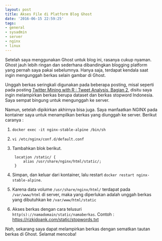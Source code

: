 ```yaml
---
layout: post
title: Akses File di Platform Blog Ghost
date: '2016-06-15 22:59:25'
tags:
- general
- sysadmin
- server
- nginx
- linux
---
```


Setelah saya menggunakan Ghost untuk blog ini, rasanya cukup nyaman. Ghost jauh lebih ringan dan sederhana dibandingkan blogging platform yang pernah saya pakai sebelumnya. Hanya saja, terdapat kendala saat ingin mengunggah berkas selain gambar di Ghost.

Unggah berkas seringkali digunakan pada beberapa posting, misal seperti pada posting [Twitter Mining with R : Tweet Analysis, Bagian 2](https://rizkidoank.com/2016/06/12/twitter-mining-with-r-tweet-analysis-bagian-2/), disitu saya ingin melampirkan berkas berupa dataset dan berkas stopword Indonesia. Saya sempat bingung untuk mengunggah ke server.

Namun, setelah dipikirkan akhirnya bisa juga. Saya manfaatkan NGINX pada kontainer saya untuk menampilkan berkas yang diunggah ke server. Berikut caranya :

1. `docker exec -it nginx-stable-alpine /bin/sh`
2. `vi /etc/nginx/conf.d/default.conf`
3. Tambahkan blok berikut.

        location /static/ {  
            alias /usr/share/nginx/html/static/;
        }
4. Simpan, dan keluar dari kontainer, lalu restart `docker restart nginx-stable-alpine`.
5. Karena data volume `/usr/share/nginx/html/` terdapat pada `/var/www/html` di server, maka yang diperlukan adalah unggah berkas yang dibutuhkan ke `/var/www/html/static`
6. Akses berkas dengan cara telusuri `http(s)://namadomain/static/namaberkas`. Contoh : https://rizkidoank.com/static/stopwords.txt

*Nah*, sekarang saya dapat melampirkan berkas dengan sematkan tautan berkas di Ghost. Selamat mencoba! 